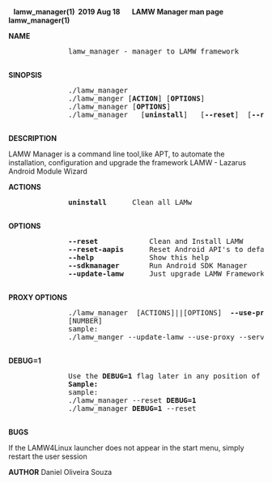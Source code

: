 **&nbsp;&nbsp;&nbsp;lamw_manager(1)&nbsp; 2019 Aug 18 &nbsp;&nbsp;&nbsp;&nbsp;&nbsp;&nbsp;LAMW Manager man page&nbsp;&nbsp;&nbsp;&nbsp;&nbsp;&nbsp; lamw_manager(1)**

**NAME**
<p>
       <pre>
              lamw_manager - manager to LAMW framework
       </pre>
</p>

**SINOPSIS**
<p>
       <pre>
              ./lamw_manager
              ./lamw_manger [<strong>ACTION</strong>] [<strong>OPTIONS</strong>]
              ./lamw_manager [<strong>OPTIONS</strong>]
              ./lamw_manager   [<strong>uninstall</strong>]   [<strong>--reset</strong>]  [<strong>--reset-aapis</strong>] [<strong>--sdkmanager</strong>]  [<strong>--update-lamw</strong>] [<strong>--help</strong>]
       </pre>
</p>

**DESCRIPTION**
<p>
              LAMW Manager is a command line tool,like APT, to automate the installation,  configuration  and  upgrade the framework LAMW - Lazarus Android Module Wizard
</p>

**ACTIONS**
<p>
       <pre>
              <strong>uninstall</strong>      Clean all LAMw
       </pre>
</p>

**OPTIONS**
<p>
       <pre>
              <strong>--reset</strong>            Clean and Install LAMW
              <strong>--reset-aapis</strong>      Reset Android API's to default
              <strong>--help</strong>             Show this help
              <strong>--sdkmanager</strong>       Run Android SDK Manager
              <strong>--update-lamw</strong>      Just upgrade LAMW Framework  (with  the  latest  version avaliable in git )
       </pre>
</p>

**PROXY OPTIONS**
<p>
       <pre>
              ./lamw_manager  [ACTIONS]||[OPTIONS]  <strong>--use-proxy</strong>  <strong>--server</strong> [HOST] <strong>--port</strong>
              [NUMBER]
              sample:
              ./lamw_manger --update-lamw --use-proxy --server 10.0.16.1 --port 3128
        </pre>
 </p>

**DEBUG=1**
<p>
       <pre>
              Use the <strong>DEBUG=1</strong> flag later in any position of ./lamw_manager (flag does not count as argument)
              <strong>Sample:</strong>
              sample:
              ./lamw_manager --reset <strong>DEBUG=1</strong>
              ./lamw_manager <strong>DEBUG=1</strong> --reset
       </pre>
</p>

**BUGS**
<p>
       If the LAMW4Linux launcher does not appear in the  start  menu,  simply restart the user session
</p>

**AUTHOR**
       Daniel Oliveira Souza 
